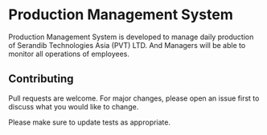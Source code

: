 # Production Management System

Production Management System is developed to manage daily production of Serandib Technologies Asia (PVT) LTD. And Managers will be able to monitor all operations of employees.

## Contributing
Pull requests are welcome. For major changes, please open an issue first to discuss what you would like to change.

Please make sure to update tests as appropriate.
